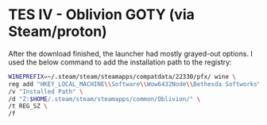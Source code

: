 # TES IV - Oblivion GOTY (via Steam/proton)

After the download finished, the launcher had mostly grayed-out options. I used the below command to add the installation path to the registry:

```sh
WINEPREFIX=~/.steam/steam/steamapps/compatdata/22330/pfx/ wine \
reg add "HKEY_LOCAL_MACHINE\\Software\\Wow6432Node\\Bethesda Softworks\\Oblivion" \
/v "Installed Path" \
/d "Z:$HOME/.steam/steam/steamapps/common/Oblivion/" \
/t REG_SZ \
/f
```
